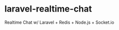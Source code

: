laravel-realtime-chat
=====================

Realtime Chat w/ Laravel + Redis + Node.js + Socket.io

